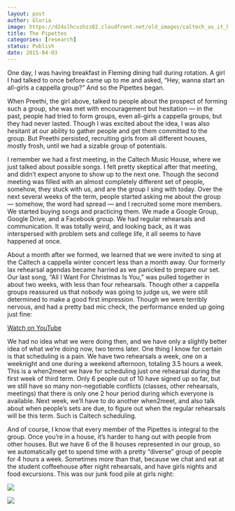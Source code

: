 ```yaml
---
layout: post
author: Gloria
image: https://d24slhcvzhzz82.cloudfront.net/old_images/caltech_as_it_happens/6a0105349b8251970b01b7c76daa32970b.png
title: The Pipettes
categories: [research]
status: Publish
date: 2015-04-03
---
```



One day, I was having breakfast in Fleming dining hall during rotation. A girl I had talked to once before came up to me and asked, “Hey, wanna start an all-girls a cappella group?” And so the Pipettes began. 

When Preethi, the girl above, talked to people about the prospect of forming such a group, she was met with encouragement but hesitation — in the past, people had tried to form groups, even all-girls a cappella groups, but they had never lasted. Though I was excited about the idea, I was also hesitant at our ability to gather people and get them committed to the group. But Preethi persisted, recruiting girls from all different houses, mostly frosh, until we had a sizable group of potentials. 

I remember we had a first meeting, in the Caltech Music House, where we just talked about possible songs. I felt pretty skeptical after that meeting, and didn’t expect anyone to show up to the next one. Though the second meeting was filled with an almost completely different set of people, somehow, they stuck with us, and are the group I sing with today. Over the next several weeks of the term, people started asking me about the group — somehow, the word had spread — and I recruited some more members. We started buying songs and practicing them. We made a Google Group, Google Drive, and a Facebook group. We had regular rehearsals and communication. It was totally weird, and looking back, as it was interspersed with problem sets and college life, it all seems to have happened at once.

About a month after we formed, we learned that we were invited to sing at the Caltech a cappella winter concert less than a month away. Our formerly lax rehearsal agendas became harried as we panicked to prepare our set. Our last song, “All I Want For Christmas Is You,” was pulled together in about two weeks, with less than four rehearsals. Though other a cappella groups reassured us that nobody was going to judge us, we were still determined to make a good first impression. Though we were terribly nervous, and had a pretty bad mic check, the performance ended up going just fine:

[Watch on YouTube](https://www.youtube.com/watch?v=cSPt5AyBzXQ)

We had no idea what we were doing then, and we have only a slightly better idea of what we’re doing now, two terms later. One thing I know for certain is that scheduling is a pain. We have two rehearsals a week, one on a weeknight and one during a weekend afternoon, totaling 3.5 hours a week. This is a when2meet we have for scheduling just one rehearsal during the first week of third term. Only 6 people out of 10 have signed up so far, but we still have so many non-negotiable conflicts (classes, other rehearsals, meetings) that there is only one 2 hour period during which everyone is available. Next week, we’ll have to do another when2meet, and also talk about when people’s sets are due, to figure out when the regular rehearsals will be this term. Such is Caltech scheduling.

And of course, I know that every member of the Pipettes is integral to the group. Once you’re in a house, it’s harder to hang out with people from other houses. But we have 6 of the 8 houses represented in our group, so we automatically get to spend time with a pretty “diverse” group of people for 4 hours a week. Sometimes more than that, because we chat and eat at the student coffeehouse after night rehearsals, and have girls nights and food excursions. This was our junk food pile at girls night:

![](https://d24slhcvzhzz82.cloudfront.net/old_images/caltech_as_it_happens/6a0105349b8251970b01b8d0f74a14970c.jpg)


![](https://d24slhcvzhzz82.cloudfront.net/old_images/caltech_as_it_happens/6a0105349b8251970b01b7c76daafa970b.jpg)
